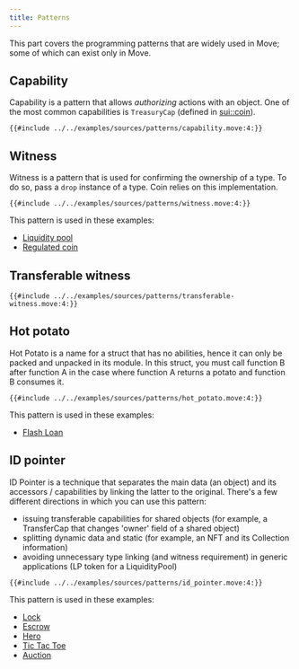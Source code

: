 ```yaml
---
title: Patterns
---
```


This part covers the programming patterns that are widely used in Move; some of which can exist only in Move.


## Capability

Capability is a pattern that allows *authorizing* actions with an object. One of the most common capabilities is `TreasuryCap` (defined in [sui::coin](https://github.com/MystenLabs/sui/blob/main/crates/sui-framework/sources/coin.move#L19)).


```move
{{#include ../../examples/sources/patterns/capability.move:4:}}
```

## Witness

Witness is a pattern that is used for confirming the ownership of a type. To do so, pass a `drop` instance of a type. Coin relies on this implementation.

```move
{{#include ../../examples/sources/patterns/witness.move:4:}}
```

This pattern is used in these examples:

- [Liquidity pool](https://github.com/MystenLabs/sui/blob/main/sui_programmability/examples/defi/sources/pool.move)
- [Regulated coin](https://github.com/MystenLabs/sui/blob/main/sui_programmability/examples/fungible_tokens/sources/regulated_coin.move)


## Transferable witness

```move
{{#include ../../examples/sources/patterns/transferable-witness.move:4:}}
```


## Hot potato

Hot Potato is a name for a struct that has no abilities, hence it can only be packed and unpacked in its module. In this struct, you must call function B after function A in the case where function A returns a potato and function B consumes it.

```move
{{#include ../../examples/sources/patterns/hot_potato.move:4:}}
```

This pattern is used in these examples:

- [Flash Loan](https://github.com/MystenLabs/sui/blob/main/sui_programmability/examples/defi/sources/flash_lender.move)


## ID pointer

ID Pointer is a technique that separates the main data (an object) and its accessors / capabilities by linking the latter to the original. There's a few different directions in which you can use this pattern:

- issuing transferable capabilities for shared objects (for example, a TransferCap that changes 'owner' field of a shared object)
- splitting dynamic data and static (for example, an NFT and its Collection information)
- avoiding unnecessary type linking (and witness requirement) in generic applications (LP token for a LiquidityPool)

```move
{{#include ../../examples/sources/patterns/id_pointer.move:4:}}
```

This pattern is used in these examples:

- [Lock](https://github.com/MystenLabs/sui/blob/main/sui_programmability/examples/basics/sources/lock.move)
- [Escrow](https://github.com/MystenLabs/sui/blob/main/sui_programmability/examples/defi/sources/escrow.move)
- [Hero](https://github.com/MystenLabs/sui/blob/main/sui_programmability/examples/games/sources/hero.move)
- [Tic Tac Toe](https://github.com/MystenLabs/sui/blob/main/sui_programmability/examples/games/sources/tic_tac_toe.move)
- [Auction](https://github.com/MystenLabs/sui/blob/main/sui_programmability/examples/nfts/sources/auction.move)